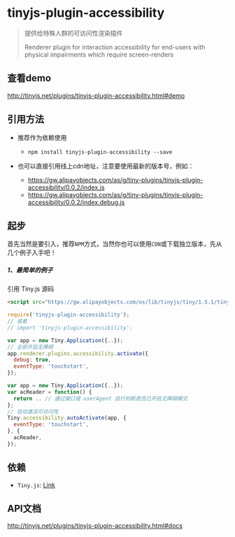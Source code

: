 # tinyjs-plugin-accessibility

> 提供给特殊人群的可访问性渲染插件
>
> Renderer plugin for interaction accessibility for end-users with physical impairments which require screen-renders

## 查看demo

http://tinyjs.net/plugins/tinyjs-plugin-accessibility.html#demo

## 引用方法

- 推荐作为依赖使用

  - `npm install tinyjs-plugin-accessibility --save`

- 也可以直接引用线上cdn地址，注意要使用最新的版本号，例如：

  - https://gw.alipayobjects.com/as/g/tiny-plugins/tinyjs-plugin-accessibility/0.0.2/index.js
  - https://gw.alipayobjects.com/as/g/tiny-plugins/tinyjs-plugin-accessibility/0.0.2/index.debug.js

## 起步
首先当然是要引入，推荐`NPM`方式，当然你也可以使用`CDN`或下载独立版本，先从几个例子入手吧！

##### 1、最简单的例子

引用 Tiny.js 源码
``` html
<script src="https://gw.alipayobjects.com/os/lib/tinyjs/tiny/1.5.1/tiny.js"></script>
```
``` js
require('tinyjs-plugin-accessibility');
// 或者
// import 'tinyjs-plugin-accessibility';

var app = new Tiny.Application({..});
// 全部开启无障碍
app.renderer.plugins.accessibility.activate({
  debug: true,
  eventType: 'touchstart',
});
```

``` js
var app = new Tiny.Application({..});
var acReader = function() {
  return .. // 通过接口或 userAgent 自行判断是否已开启无障碍模式
};
// 自动激活可访问性
Tiny.accessibility.autoActivate(app, {
  eventType: 'touchstart',
}, {
  acReader,
});
```

## 依赖
- `Tiny.js`: [Link](http://tinyjs.net/api)

## API文档

http://tinyjs.net/plugins/tinyjs-plugin-accessibility.html#docs
